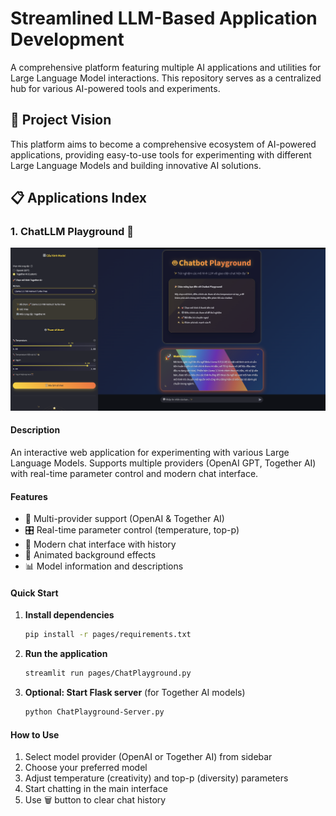 
# Streamlined LLM-Based Application Development

A comprehensive platform featuring multiple AI applications and utilities for Large Language Model interactions. This repository serves as a centralized hub for various AI-powered tools and experiments.

## 🎯 Project Vision

This platform aims to become a comprehensive ecosystem of AI-powered applications, providing easy-to-use tools for experimenting with different Large Language Models and building innovative AI solutions.

## 📋 Applications Index

### 1. ChatLLM Playground 🤖

![ChatPlayground](image/ChatbotPlaygroud.png)

#### Description
An interactive web application for experimenting with various Large Language Models. Supports multiple providers (OpenAI GPT, Together AI) with real-time parameter control and modern chat interface.

#### Features
- 🔄 Multi-provider support (OpenAI & Together AI)
- 🎛️ Real-time parameter control (temperature, top-p)
- 💬 Modern chat interface with history
- 🎨 Animated background effects
- 📊 Model information and descriptions

#### Quick Start

1. **Install dependencies**
   ```bash
   pip install -r pages/requirements.txt
   ```

2. **Run the application**
   ```bash
   streamlit run pages/ChatPlayground.py
   ```

3. **Optional: Start Flask server** (for Together AI models)
   ```bash
   python ChatPlayground-Server.py
   ```

#### How to Use
1. Select model provider (OpenAI or Together AI) from sidebar
2. Choose your preferred model
3. Adjust temperature (creativity) and top-p (diversity) parameters
4. Start chatting in the main interface
5. Use 🗑️ button to clear chat history



